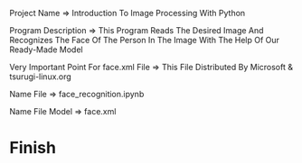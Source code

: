 Project Name => Introduction To Image Processing With Python

Program Description => This Program Reads The Desired Image And Recognizes The Face Of The Person In The Image With The Help Of Our Ready-Made Model

Very Important Point For face.xml File => This File Distributed By Microsoft & tsurugi-linux.org

Name File => face_recognition.ipynb

Name File Model => face.xml

# Finish